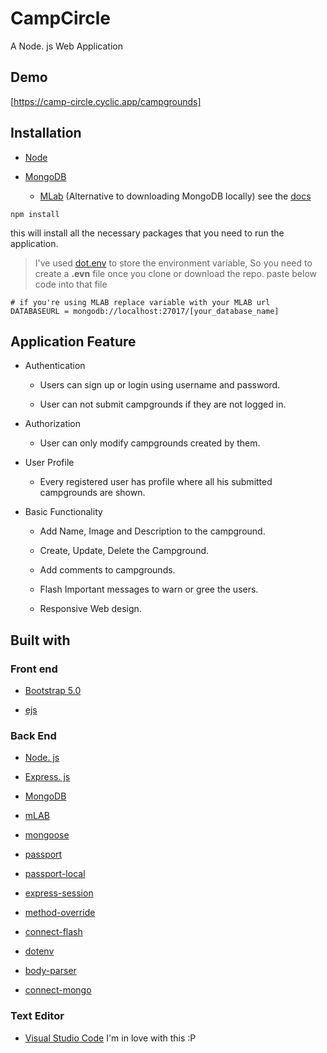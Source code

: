 # CampCircle 

A Node. js Web Application

## Demo
[https://camp-circle.cyclic.app/campgrounds]

## Installation

* [Node](https://nodejs.)
* [MongoDB](https://www.mongodb.com/download-center)
  
  * [MLab](https://mongolab.com) (Alternative to downloading MongoDB locally)
see the [docs](https://docs.mlab.com/)

``` 
npm install
```
this will install all the necessary packages that you need to run the application. 

>I've used [dot.env](https://www.npmjs.com/package/dotenv) to store the environment variable, So you need to create a **.evn** file once you clone or download the repo.
paste below code into that file

```
# if you're using MLAB replace variable with your MLAB url
DATABASEURL = mongodb://localhost:27017/[your_database_name]
```
## Application Feature

* Authentication
  
  * Users can sign up or login using username and password.
  
  * User can not submit campgrounds if they are not logged in.

* Authorization 
 
  * User can only modify campgrounds created by them.

* User Profile

  * Every registered user has profile where all his submitted campgrounds are shown.
  
* Basic Functionality

  * Add Name, Image and Description to the campground.

  * Create, Update, Delete the Campground.

  * Add comments to campgrounds.

  * Flash Important messages to warn or gree the users.

  * Responsive Web design.


## Built with 

### Front end

* [Bootstrap 5.0](https://getbootstrap.com)

* [ejs](https://ejs.co/)

### Back End

* [Node. js](https://nodejs.org)

* [Express. js](https://expressjs.com)

* [MongoDB](https://www.mongodb.com/)

* [mLAB](https://mlab.com)

* [mongoose](http://mongoosejs.com/)

* [passport](http://www.passportjs.org/)

* [passport-local](https://github.com/jaredhanson/passport-local#passport-local)

* [express-session](https://github.com/expressjs/session#express-session)

* [method-override](https://github.com/expressjs/method-override#method-override)

* [connect-flash](https://github.com/jaredhanson/connect-flash#connect-flash)

* [dotenv](https://www.npmjs.com/package/dotenv)

* [body-parser](https://www.npmjs.com/package/body-parser)

* [connect-mongo](https://www.npmjs.com/package/connect-mongo)

### Text Editor

* [Visual Studio Code](https://code.visualstudio.com/) I'm in love with this :P
